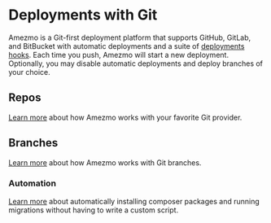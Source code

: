 # Deployments with Git

Amezmo is a Git-first deployment platform that supports GitHub, GitLab, and BitBucket 
with automatic deployments and a suite of
[deployments hooks](/docs/deployments/hooks). 
Each time you push, Amezmo will start a new deployment. Optionally,
you may disable automatic deployments and deploy branches of your choice.

## Repos
[Learn more](/docs/git/repos) about how Amezmo works with your favorite Git provider.

## Branches
[Learn more](/docs/git/branches) about how Amezmo works with Git branches.


### Automation
[Learn more](/docs/deployments/automatic-composer-installs) about automatically
installing composer packages and running migrations without having to write a custom
script.
